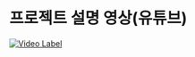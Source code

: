 # 프로젝트 설명 영상(유튜브)

[![Video Label](http://img.youtube.com/vi/-PMbe7phX4o/0.jpg)](https://youtu.be/-PMbe7phX4o)
